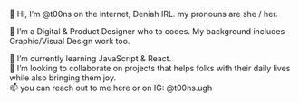 👋 Hi, I’m @t00ns on the internet, Deniah IRL.
     my pronouns are she / her.
     
👀 I’m a Digital & Product Designer who to codes. My background includes Graphic/Visual Design work too.

🌱 I’m currently learning JavaScript & React.<br>
💞️ I’m looking to collaborate on projects that helps folks with their daily lives while also bringing them joy.<br>
📫 you can reach out to me here or on IG: @t00ns.ugh<br>

<!---
t00ns/t00ns is a ✨ special ✨ repository because its `README.md` (this file) appears on your GitHub profile.
You can click the Preview link to take a look at your changes.
--->
